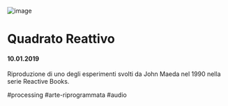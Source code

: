 ![image](https://github.com/KeremTurkyilmaz/TypeMismatchSketches/blob/master/Quadrato%20Reattivo/image/QuadratoReattivo.jpg)

# Quadrato Reattivo

#### 10.01.2019

Riproduzione di uno degli esperimenti svolti da John Maeda nel 1990 nella serie Reactive Books.

\#processing \#arte-riprogrammata \#audio
